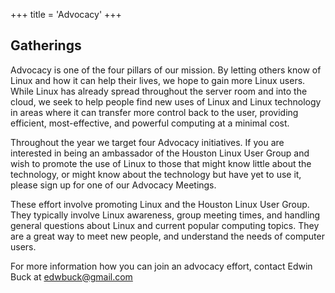 +++
title = 'Advocacy'
+++

## Gatherings

Advocacy is one of the four pillars of our mission. By letting others know of Linux and how it can help their lives, we hope to gain more Linux users. While Linux has already spread throughout the server room and into the cloud, we seek to help people find new uses of Linux and Linux technology in areas where it can transfer more control back to the user, providing efficient, most-effective, and powerful computing at a minimal cost.

Throughout the year we target four Advocacy initiatives. If you are interested in being an ambassador of the Houston Linux User Group and wish to promote the use of Linux to those that might know little about the technology, or might know about the technology but have yet to use it, please sign up for one of our Advocacy Meetings. 

These effort involve promoting Linux and the Houston Linux User Group. They typically involve Linux awareness, group meeting times, and handling general questions about Linux and current popular computing topics. They are a great way to meet new people, and understand the needs of computer users.

For more information how you can join an advocacy effort, contact Edwin Buck at [edwbuck@gmail.com](mailto:edwbuck@gmail.com)


